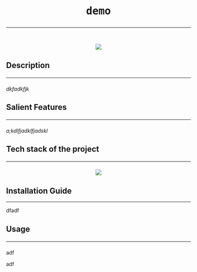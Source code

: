 
<div align='center'>
<pre>
<h1>demo<hr/></h1>
<img src = "https://example.com/image.jpg"/>
</pre>
</div>
<div>
<h2>Description<hr/></h2>
<p><i>dkfadkfjk</i></p>
</div>
<div>
<h2>Salient Features<hr/></h2>
<p><i>a;kdlfjadklfjadskl</i></p>
</div>
<div>
<p><h2>Tech stack of the project<hr/></h2></p>
<p align="center">
<a href="/">
<img src="https://skillicons.dev/icons?i=actix,angular,ableton,au" />
</a>
</p>
</p>
</div>
<div>
<p><h2>Installation Guide</h2><hr/></h2></p>
<p>dfadf</p>
</div>
<div>
<p><h2>Usage<hr/></h2></p>
<p>adf</p>
</div>
adf